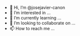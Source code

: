 - 👋 Hi, I’m @josejavier-canon
- 👀 I’m interested in ...
- 🌱 I’m currently learning ...
- 💞️ I’m looking to collaborate on ...
- 📫 How to reach me ...

<!---
josejavier-canon/josejavier-canon is a ✨ special ✨ repository because its `README.md` (this file) appears on your GitHub profile.
You can click the Preview link to take a look at your changes.
--->
